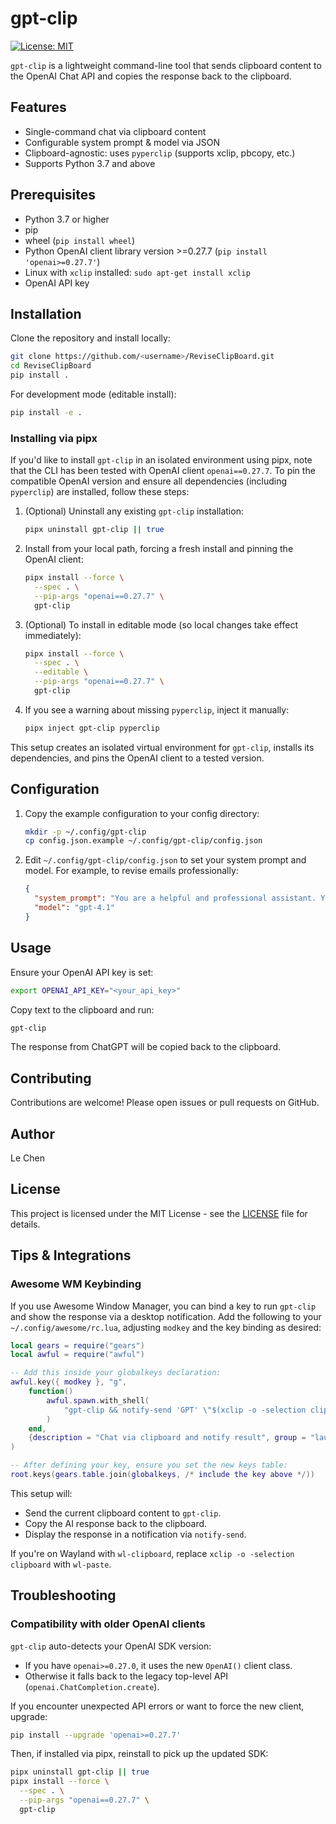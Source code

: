 # gpt-clip

[![License: MIT](https://img.shields.io/badge/License-MIT-yellow.svg)](#license)

`gpt-clip` is a lightweight command-line tool that sends clipboard content to the OpenAI Chat API and copies the response back to the clipboard.

## Features

- Single-command chat via clipboard content
- Configurable system prompt & model via JSON
- Clipboard-agnostic: uses `pyperclip` (supports xclip, pbcopy, etc.)
- Supports Python 3.7 and above

## Prerequisites

- Python 3.7 or higher
- pip
- wheel (`pip install wheel`)
- Python OpenAI client library version >=0.27.7 (`pip install 'openai>=0.27.7'`)
- Linux with `xclip` installed: `sudo apt-get install xclip`
- OpenAI API key

## Installation

Clone the repository and install locally:
```bash
git clone https://github.com/<username>/ReviseClipBoard.git
cd ReviseClipBoard
pip install .
```

For development mode (editable install):
```bash
pip install -e .
```

### Installing via pipx

If you'd like to install `gpt-clip` in an isolated environment using pipx, note that the CLI has been tested with OpenAI client `openai==0.27.7`. To pin the compatible OpenAI version and ensure all dependencies (including `pyperclip`) are installed, follow these steps:

1. (Optional) Uninstall any existing `gpt-clip` installation:
   ```bash
   pipx uninstall gpt-clip || true
   ```
2. Install from your local path, forcing a fresh install and pinning the OpenAI client:
   ```bash
   pipx install --force \
     --spec . \
     --pip-args "openai==0.27.7" \
     gpt-clip
   ```
3. (Optional) To install in editable mode (so local changes take effect immediately):
   ```bash
   pipx install --force \
     --spec . \
     --editable \
     --pip-args "openai==0.27.7" \
     gpt-clip
   ```
4. If you see a warning about missing `pyperclip`, inject it manually:
   ```bash
   pipx inject gpt-clip pyperclip
   ```

This setup creates an isolated virtual environment for `gpt-clip`, installs its dependencies, and pins the OpenAI client to a tested version.

## Configuration

1. Copy the example configuration to your config directory:
   ```bash
   mkdir -p ~/.config/gpt-clip
   cp config.json.example ~/.config/gpt-clip/config.json
   ```
2. Edit `~/.config/gpt-clip/config.json` to set your system prompt and model. For example, to revise emails professionally:
   ```json
   {
     "system_prompt": "You are a helpful and professional assistant. Your task is to revise the user's email, improving clarity, tone, and grammar. The email may include a reply history; please take that into account to ensure the response is appropriate in tone, content, and context.",
     "model": "gpt-4.1"
   }
   ```

## Usage

Ensure your OpenAI API key is set:
```bash
export OPENAI_API_KEY="<your_api_key>"
```

Copy text to the clipboard and run:
```bash
gpt-clip
```

The response from ChatGPT will be copied back to the clipboard.

## Contributing

Contributions are welcome! Please open issues or pull requests on GitHub.

## Author

Le Chen

## License

This project is licensed under the MIT License - see the [LICENSE](LICENSE) file for details.

## Tips & Integrations

### Awesome WM Keybinding

If you use Awesome Window Manager, you can bind a key to run `gpt-clip` and show the response via a desktop notification. Add the following to your `~/.config/awesome/rc.lua`, adjusting `modkey` and the key binding as desired:

```lua
local gears = require("gears")
local awful = require("awful")

-- Add this inside your globalkeys declaration:
awful.key({ modkey }, "g",
    function()
        awful.spawn.with_shell(
            "gpt-clip && notify-send 'GPT' \"$(xclip -o -selection clipboard)\""
        )
    end,
    {description = "Chat via clipboard and notify result", group = "launcher"}
)

-- After defining your key, ensure you set the new keys table:
root.keys(gears.table.join(globalkeys, /* include the key above */))
```

This setup will:
- Send the current clipboard content to `gpt-clip`.
- Copy the AI response back to the clipboard.
- Display the response in a notification via `notify-send`.

If you're on Wayland with `wl-clipboard`, replace `xclip -o -selection clipboard` with `wl-paste`.

## Troubleshooting

### Compatibility with older OpenAI clients

`gpt-clip` auto-detects your OpenAI SDK version:
- If you have `openai>=0.27.0`, it uses the new `OpenAI()` client class.
- Otherwise it falls back to the legacy top-level API (`openai.ChatCompletion.create`).

If you encounter unexpected API errors or want to force the new client, upgrade:

```bash
pip install --upgrade 'openai>=0.27.7'
```

Then, if installed via pipx, reinstall to pick up the updated SDK:

```bash
pipx uninstall gpt-clip || true
pipx install --force \
  --spec . \
  --pip-args "openai==0.27.7" \
  gpt-clip
```

